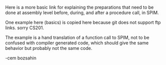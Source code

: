 Here is a more basic link for explaining the preparations that need to be done 
at assembly level before, during, and after a procedure call, in SPIM.

One example here (basics) is copied here because git does not support ftp links. sorry CS201.

The example is a hand translation of a function call to SPIM, not to be confused with
compiler generated code, which should give the same behavior but probably not the same code.


-cem bozsahin


